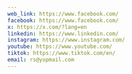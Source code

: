 ```yaml
---
web_link: https://www.facebook.com/
facebook: https://www.facebook.com/
x: https://x.com/?lang=en
linkedin: https://www.linkedin.com/
instagram: https://www.instagram.com/
youtube: https://www.youtube.com/
tiktok: https://www.tiktok.com/en/
email: rs@yopmail.com
---
```

